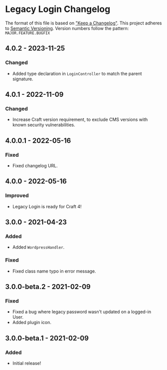 # Legacy Login Changelog

The format of this file is based on ["Keep a Changelog"](http://keepachangelog.com/). This project adheres to [Semantic Versioning](http://semver.org/). Version numbers follow the pattern: `MAJOR.FEATURE.BUGFIX`


## 4.0.2 - 2023-11-25

### Changed

- Added type declaration in `LoginController` to match the parent signature.


## 4.0.1 - 2022-11-09

### Changed

- Increase Craft version requirement, to exclude CMS versions with known security vulnerabilities.


## 4.0.0.1 - 2022-05-16

### Fixed

- Fixed changelog URL.


## 4.0.0 - 2022-05-16

### Improved

- Legacy Login is ready for Craft 4!


## 3.0.0 - 2021-04-23

### Added

- Added `WordpressHandler`.

### Fixed

- Fixed class name typo in error message.


## 3.0.0-beta.2 - 2021-02-09

### Fixed

- Fixed a bug where legacy password wasn't updated on a logged-in User.
- Added plugin icon.


## 3.0.0-beta.1 - 2021-02-09

### Added

- Initial release!
